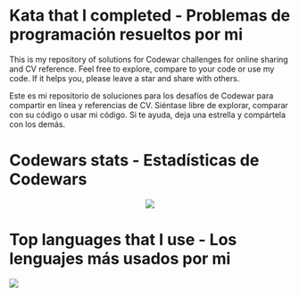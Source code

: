 # Kata that I completed - Problemas de programación resueltos por mi
This is my repository of solutions for Codewar challenges for online sharing and CV reference. Feel free to explore, compare to your code or use my code. If it helps you, please leave a star and share with others.

Este es mi repositorio de soluciones para los desafíos de Codewar para compartir en línea y referencias de CV. Siéntase libre de explorar, comparar con su código o usar mi código. Si te ayuda, deja una estrella y compártela con los demás.

# Codewars stats - Estadísticas de Codewars

<p align="center">
  <img src="https://www.codewars.com/users/DiracSpace/badges/large"></img>
 </p>

# Top languages that I use - Los lenguajes más usados por mi

<a href="https://github.com/anuraghazra/github-readme-stats">
  <img align="center" src="https://github-readme-stats.vercel.app/api/top-langs/?username=DiracSpace&theme=vue-dark&langs_count=12&layout=compact&hide=html,kotlin,c#" />
</a>
